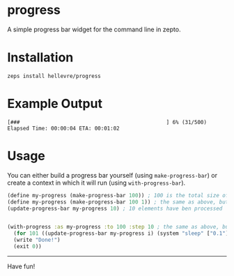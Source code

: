 # progress

A simple progress bar widget for the command line in zepto.

# Installation

```
zeps install hellevre/progress
```

# Example Output

```
[###                                               ] 6% (31/500) Elapsed Time: 00:00:04 ETA: 00:01:02
```

# Usage

You can either build a progress bar yourself (using `make-progress-bar`) or
create a context in which it will run (using `with-progress-bar`).

```clojure
(define my-progress (make-progress-bar 100)) ; 100 is the total size of elements, step size will be 10
(define my-progress (make-progress-bar 100 1)) ; the same as above, but the step size will be 1
(update-progress-bar my-progress 10) ; 10 elements have ben processed


(with-progress :as my-progress :to 100 :step 10 ; the same as above, but creating a context
  (for 101 ((update-progress-bar my-progress i) (system "sleep" ["0.1"])))
  (write "Done!")
  (exit 0))
```

<hr/>

Have fun!

